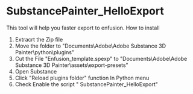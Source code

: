 # SubstancePainter_HelloExport
This tool will help you faster export to enfusion.
How to install
1. Extracrt the Zip file
2. Move the folder to "Documents\Adobe\Adobe Substance 3D Painter\python\plugins"
3. Cut the File  "Enfusion_template.spexp" to "Documents\Adobe\Adobe Substance 3D Painter\assets\export-presets"
4. Open Substance
5. Click "Reload plugins folder" function In Python menu  
6. Check Enable the script " SubstancePainter_HelloExport"
